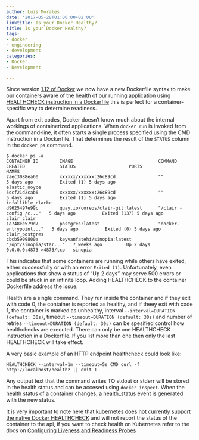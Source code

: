 ```yaml
---
author: Luis Morales
date: '2017-05-28T01:00:00+02:00'
linktitle: Is your Docker Healthy?
title: Is your Docker Healthy?
tags:
- docker
- engineering
- development
categories:
- Docker
- Development

---
```


Since version [1.12 of Docker](https://blog.docker.com/2016/06/docker-1-12-built-in-orchestration/) we now have a new Dockerfile syntax to make our containers aware of the health of our running application using [HEALTHCHECK instruction in a Dockerfile](https://docs.docker.com/engine/reference/builder/#healthcheck) this is perfect for a container-specific way to determine readiness.

Apart from exit codes, Docker doesn’t know much about the internal workings of containerized applications. When `docker run` is invoked from the command-line, it often starts a single process specified using the CMD instruction in a Dockerfile. That determines the result of the `STATUS` column in the `docker ps` command.

```
$ docker ps -a
CONTAINER ID        IMAGE                                COMMAND                  CREATED             STATUS                    PORTS                    NAMES
2aec3088ea60        xxxxxx/xxxxxx:26c89cd                ""                       5 days ago          Exited (1) 5 days ago                              elastic_noyce
5dcf21d2cab6        xxxxxx/xxxxxx:26c89cd                ""                       5 days ago          Exited (1) 5 days ago                              infallible_clarke
d9625497e99c        quay.io/coreos/clair-git:latest      "/clair -config /c..."   5 days ago          Exited (137) 5 days ago                            clair_clair
1a748ee579d7        postgres:latest                      "docker-entrypoint..."   5 days ago          Exited (0) 5 days ago                              clair_postgres
cbcb5909800a        keyvanfatehi/sinopia:latest          "/opt/sinopia/star..."   7 weeks ago         Up 2 days                 0.0.0.0:4873->4873/tcp   sinopia
```

This indicates that some containers are running while others have exited, either successfully or with an error `Exited (1)`. Unfortunately, even applications that show a status of “Up 2 days” may serve 500 errors or could be stuck in an infinite loop. Adding HEALTHCHECK to the container Dockerfile address the issue.

Health are a single command. They run inside the container and if they exit with code 0, the container is reported as healthy, and if theey exit with code 1, the container is marked as unhealthy, interval `--interval=DURATION (default: 30s)`, timeout `--timeout=DURATION (default: 30s)` and number of retries `--timeout=DURATION (default: 30s)` can be spesified control how healthchecks are executed. There can only be one HEALTHCHECK instruction in a Dockerfile. If you list more than one then only the last HEALTHCHECK will take effect.

A very basic example of an HTTP endpoint healthcheck could look like:

```
HEALTHCHECK --interval=1m --timeout=5s CMD curl -f http://localhost/healthz || exit 1
```

Any output text that the command writes TO stdout or stderr will be stored in the health status and can be accesed using `docker inspect`. When the health status of a container changes, a health_status event is generated with the new status.

It is very important to note here that [kubernetes does not currently support the native Docker HEALTHCHECK](https://github.com/kubernetes/kubernetes/issues/25829) and will not report the status of the container to the api, if you want to check health on Kubernetes refer to the docs on [Configuring Liveness and Readiness Probes](https://kubernetes.io/docs/tasks/configure-pod-container/configure-liveness-readiness-probes/)